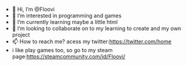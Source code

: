 - 👋 Hi, I’m @Floovi
- 👀 I’m interested in programming and games
- 🌱 I’m currently learning maybe a little html
- 💞️ I’m looking to collaborate on to my learning to create and my own project
- 📫 How to reach me? acess my twitter:https://twitter.com/home
- i like play games too, so go to my steam page:https://steamcommunity.com/id/Floovi/

<!---
Floovi/Floovi is a ✨ special ✨ repository because its `README.md` (this file) appears on your GitHub profile.
You can click the Preview link to take a look at your changes.
--->
